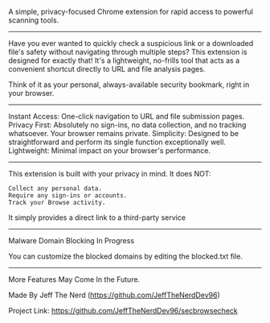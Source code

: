 A simple, privacy-focused Chrome extension for rapid access to powerful scanning tools.

----------------------------------------------------------------------------

Have you ever wanted to quickly check a suspicious link or a downloaded file's safety without navigating through multiple steps? This extension is designed for exactly that! It's a lightweight, no-frills tool that acts as a convenient shortcut directly to URL and file analysis pages.

Think of it as your personal, always-available security bookmark, right in your browser.

-----------------------------------------------------------------------------

Instant Access: One-click navigation to URL and file submission pages.
Privacy First: Absolutely no sign-ins, no data collection, and no tracking whatsoever. Your browser remains private.
Simplicity: Designed to be straightforward and perform its single function exceptionally well.
Lightweight: Minimal impact on your browser's performance.

----------------------------------------------------------------------------

This extension is built with your privacy in mind. It does NOT:

    Collect any personal data.
    Require any sign-ins or accounts.
    Track your Browse activity.

It simply provides a direct link to a third-party service

----------------------------------------------------------------------------

Malware Domain Blocking In Progress

You can customize the blocked domains by editing the blocked.txt file.

----------------------------------------------------------------------------

More Features May Come In the Future.

Made By Jeff The Nerd (https://github.com/JeffTheNerdDev96)

Project Link: https://github.com/JeffTheNerdDev96/secbrowsecheck


